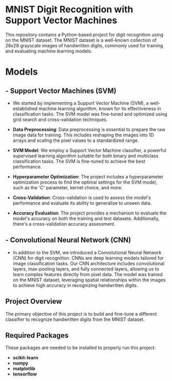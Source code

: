 # MNIST Digit Recognition with Support Vector Machines

This repository contains a Python-based project for digit recognition using on the MNIST dataset. The MNIST dataset is a well-known collection of 28x28 grayscale images of handwritten digits, commonly used for training and evaluating machine learning models.

# Models 

## - Support Vector Machines (SVM)

- We started by implementing a Support Vector Machine (SVM), a well-established machine learning algorithm, known for its effectiveness in classification tasks. The SVM model was fine-tuned and optimized using grid search and cross-validation techniques.
- **Data Preprocessing**: Data preprocessing is essential to prepare the raw image data for training. This includes reshaping the images into 1D arrays and scaling the pixel values to a standardized range.

- **SVM Model**: We employ a Support Vector Machine classifier, a powerful supervised learning algorithm suitable for both binary and multiclass classification tasks. The SVM is fine-tuned to achieve the best performance.

- **Hyperparameter Optimization**: The project includes a hyperparameter optimization process to find the optimal settings for the SVM model, such as the 'C' parameter, kernel choice, and more.

- **Cross-Validation**: Cross-validation is used to assess the model's performance and evaluate its ability to generalize to unseen data.

- **Accuracy Evaluation**: The project provides a mechanism to evaluate the model's accuracy on both the training and test datasets. Additionally, there's a cross-validation accuracy assessment.

  
## - Convolutional Neural Network (CNN)

- In addition to the SVM, we introduced a Convolutional Neural Network (CNN) for digit recognition. CNNs are deep learning models tailored for image classification tasks. Our CNN architecture includes convolutional layers, max-pooling layers, and fully connected layers, allowing us to learn complex features directly from pixel data. The model was trained on the MNIST dataset, leveraging spatial relationships within the images to achieve high accuracy in recognizing handwritten digits.

## Project Overview

The primary objective of this project is to build and fine-tune a different classifier to recognize handwritten digits from the MNIST dataset.

## Required Packages

These packages are needed to be installed to properly run this project:

- **scikit-learn**
- **numpy**
- **matplotlib**
- **tensorflow**

